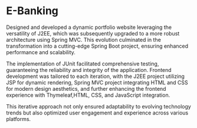 # E-Banking

Designed and developed a dynamic portfolio website leveraging the versatility of J2EE, which was subsequently upgraded to a more robust architecture using Spring MVC. This evolution culminated in the transformation into a cutting-edge Spring Boot project, ensuring enhanced performance and scalability.

The implementation of JUnit facilitated comprehensive testing, guaranteeing the reliability and integrity of the application. Frontend development was tailored to each iteration, with the J2EE project utilizing JSP for dynamic rendering, Spring MVC project integrating HTML and CSS for modern design aesthetics, and further enhancing the frontend experience with Thymeleaf,HTML, CSS, and JavaScript integration.

This iterative approach not only ensured adaptability to evolving technology trends but also optimized user engagement and experience across various platforms.

